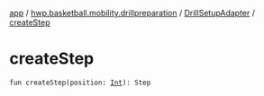 [app](../../index.md) / [hwp.basketball.mobility.drillpreparation](../index.md) / [DrillSetupAdapter](index.md) / [createStep](.)

# createStep

`fun createStep(position: `[`Int`](https://kotlinlang.org/api/latest/jvm/stdlib/kotlin/-int/index.html)`): Step`